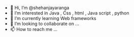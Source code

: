 - 👋 Hi, I’m @shehanjayaranga
- 👀 I’m interested in Java , Css , html , Java script , python
- 🌱 I’m currently learning  Web frameworks
- 💞️ I’m looking to collaborate on ...
- 📫 How to reach me ...

<!---
shehanjayaranga/shehanjayaranga is a ✨ special ✨ repository because its `README.md` (this file) appears on your GitHub profile.
You can click the Preview link to take a look at your changes.
--->
